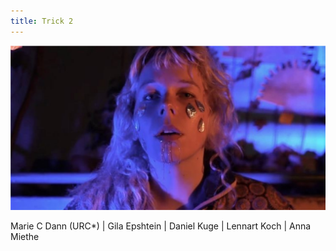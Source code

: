 ```yaml
---
title: Trick 2
---
```


<img style="max-width: 100%;" src="/assets/images/trick2.png">

<p>Marie C Dann (URC*) | Gila Epshtein | Daniel Kuge | Lennart Koch | Anna Miethe</p>
